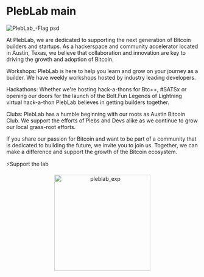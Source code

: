 # PlebLab main
![PlebLab_-Flag psd](https://user-images.githubusercontent.com/33615693/227038002-34b6abd1-1708-4e5a-a381-3d530ae0842b.png)

At PlebLab, we are dedicated to supporting the next generation of Bitcoin builders and startups. As a hackerspace and community accelerator located in Austin, Texas, we believe that collaboration and innovation are key to driving the growth and adoption of Bitcoin.

Workshops: 
PlebLab is here to help you learn and grow on your journey as a builder. We have weekly workshops hosted by industry leading developers.

Hackathons:
Whether we're hosting hack-a-thons for Btc++, #SATSx or opening our doors for the launch of the Bolt.Fun Legends of Lightning virtual hack-a-thon PlebLab believes in getting builders together.

Clubs:
PlebLab has a humble beginning with our roots as Austin Bitcoin Club. We support the efforts of Plebs and Devs alike as we continue to grow our local grass-root efforts.

If you share our passion for Bitcoin and want to be part of a community that is dedicated to building the future, we invite you to join us. Together, we can make a difference and support the growth of the Bitcoin ecosystem.

⚡️Support the lab

<center> <img width="252" alt="pleblab_exp" src="https://user-images.githubusercontent.com/33615693/227039486-2327e87e-b3e2-4fd8-8364-c9ecc6daaafb.png">

